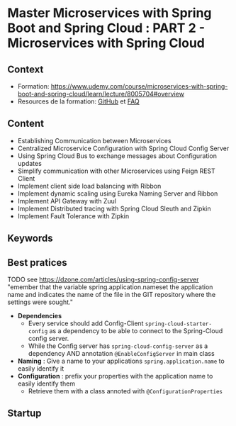 # Master Microservices with Spring Boot and Spring Cloud : PART 2 - Microservices with Spring Cloud

## Context

* Formation: <https://www.udemy.com/course/microservices-with-spring-boot-and-spring-cloud/learn/lecture/8005704#overview>
* Resources de la formation: [GitHub](https://github.com/in28minutes/spring-microservices/tree/master/03.microservices) et [FAQ](https://github.com/in28minutes/in28minutes-initiatives/blob/master/The-in28Minutes-TroubleshootingGuide-And-FAQ/quick-start.md)

## Content

* Establishing Communication between Microservices
* Centralized Microservice Configuration with Spring Cloud Config Server
* Using Spring Cloud Bus to exchange messages about Configuration updates
* Simplify communication with other Microservices using Feign REST Client
* Implement client side load balancing with Ribbon
* Implement dynamic scaling using Eureka Naming Server and Ribbon
* Implement API Gateway with Zuul
* Implement Distributed tracing with Spring Cloud Sleuth and Zipkin
* Implement Fault Tolerance with Zipkin

## Keywords 

## Best pratices
TODO see <https://dzone.com/articles/using-spring-config-server> "emember that the variable spring.application.nameset the application name and indicates the name of the file in the GIT repository where the settings were sought."
* **Dependencies**
    * Every service should add Config-Client `spring-cloud-starter-config` as a dependency to be able to connect to the Spring-Cloud config server.
    * While the Config server has `spring-cloud-config-server` as a dependency AND annotation `@EnableConfigServer` in main class
* **Naming** : Give a name to your applications `spring.application.name` to easily identify it
* **Configuration** : prefix your properties with the application name to easily identify them
    * Retrieve them with a class annoted with `@ConfigurationProperties`


## Startup


